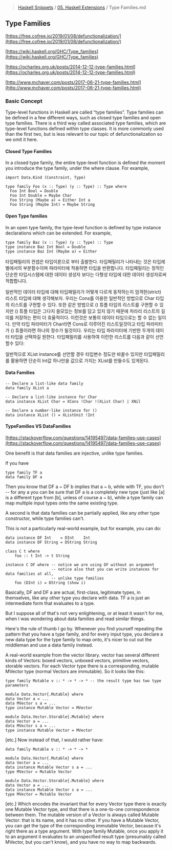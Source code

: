 > [Haskell Snippets](../README.md) / [05. Haskell Extensions](README.md) / Type Families.md
## Type Families
[https://free.cofree.io/2019/01/08/defunctionalization/](https://free.cofree.io/2019/01/08/defunctionalization/)

[https://wiki.haskell.org/GHC/Type_families](https://wiki.haskell.org/GHC/Type_families)

[https://ocharles.org.uk/posts/2014-12-12-type-families.html](https://ocharles.org.uk/posts/2014-12-12-type-families.html)

[http://www.mchaver.com/posts/2017-06-21-type-families.html](http://www.mchaver.com/posts/2017-06-21-type-families.html)

### Basic Concept
Type-level functions in Haskell are called “type families”. Type families can be defined in a few different ways, such as closed type families and open type families. There is a third way called associated type families, which are type-level functions defined within type classes. It is more commonly used than the first two, but is less relevant to our topic of defunctionalization so we omit it here.

#### Closed Type Families
In a closed type family, the entire type-level function is defined the moment you introduce the type family, under the where clause. For example,

```
import Data.Kind (Constraint, Type)

type family Foo (x :: Type) (y :: Type) :: Type where
  Foo Int Bool = Double
  Foo Int Double = Maybe Char
  Foo String (Maybe a) = Either Int a
  Foo String (Maybe Int) = Maybe String
```

#### Open Type families
In an open type family, the type-level function is defined by type instance declarations which can be extended. For example,

```
type family Baz (x :: Type) (y :: Type) :: Type
type instance Baz Int Bool = Double
type instance Baz Int (Maybe a) = Either
```

타입패밀리의 컨셉은 타입이론으로 부터 출발한다. 타입패밀리가 나타내는 것은 타입레벨에서의 부분함수이며 파라미터에 적용하면 타입을 반환합니다. 타입패밀리는 정적인 단순한 타입시스템에 대한 데이터 생성자 보다는 다형성 타입에 대한 데이터 생성자로써 적합합니다.

일반적인 데이터 타입에 대해 타입패밀리가 어떻게 다르게 동작하는지 엄격한(strict) 리스트 타입에 대해 생각해보자. 우리는 Cons를 이용한 일반적인 방법으로 Char 타입의 리스트를 구현할 수 있다. 또한 같은 방법으로 () 튜플 타입의 리스트를 구현할 수 있지만 () 튜플 타입은 그다지 쓸모있는 정보를 담고 있지 않기 때문에 차라리 리스트의 길이를 저장하는 편이 더 효율적이다. 이런것은 보통의 데이터 타입으로는 할 수 없는 일이다. 만약 타입 파라미터가 Char라면 Cons로 이루어진 리스트일것이고 타입 파라미터가 () 튜플이라면 하나의 정수가 될것이다. 우리는 타입 파라미터에 기반한 두개의 데이터 타입을 선택하길 원한다. 타입패밀리를 사용하여 이런한 리스트를 다음과 같이 선언할수 있다:

일반적으로 XList instance를 선언할 경우 타입변수 정도만 바꿀수 있지만 타입패밀리를 활용하면 단순히 Int값 하나만을 값으로 가지는 XList를 만들수도 있게된다.

#### Data Families
```
-- Declare a list-like data family
data family XList a

-- Declare a list-like instance for Char
data instance XList Char = XCons !Char !(XList Char) | XNil

-- Declare a number-like instance for ()
data instance XList () = XListUnit !Int
```

#### TypeFamilies VS DataFamilies
[https://stackoverflow.com/questions/14195497/data-families-use-cases](https://stackoverflow.com/questions/14195497/data-families-use-cases)

One benefit is that data families are injective, unlike type families.

If you have
```
type family TF a
data family DF a
```
Then you know that DF a ~ DF b implies that a ~ b, while with TF, you don't -- for any a you can be sure that DF a is a completely new type (just like [a] is a different type from [b], unless of course a ~ b), while a type family can map multiple input types onto the same existing type.

A second is that data families can be partially applied, like any other type constructor, while type families can't.

This is not a particularly real-world example, but for example, you can do:
```
data instance DF Int    = DInt    Int
data instance DF String = DString String

class C t where
    foo :: t Int -> t String

instance C DF where -- notice we are using DF without an argument
                    -- notice also that you can write instances for data families at all,
                    -- unlike type families
    foo (DInt i) = DString (show i)
```
Basically, DF and DF a are actual, first-class, legitimate types, in themselves, like any other type you declare with data. TF a is just an intermediate form that evaluates to a type.

But I suppose all of that's not very enlightening, or at least it wasn't for me, when I was wondering about data families and read similar things.

Here's the rule of thumb I go by. Whenever you find yourself repeating the pattern that you have a type family, and for every input type, you declare a new data type for the type family to map onto, it's nicer to cut out the middleman and use a data family instead.

A real-world example from the vector library. vector has several different kinds of Vectors: boxed vectors, unboxed vectors, primitive vectors, storable vectors. For each Vector type there is a corresponding, mutable MVector type (normal Vectors are immutable). So it looks like this:
```
type family Mutable v :: * -> * -> * -- the result type has two type parameters

module Data.Vector{.Mutable} where
data Vector a = ...
data MVector s a = ...
type instance Mutable Vector = MVector

module Data.Vector.Storable{.Mutable} where
data Vector a = ...
data MVector s a = ...
type instance Mutable Vector = MVector
```
[etc.]
Now instead of that, I would rather have:
```
data family Mutable v :: * -> * -> *

module Data.Vector{.Mutable} where
data Vector a = ...
data instance Mutable Vector s a = ...
type MVector = Mutable Vector

module Data.Vector.Storable{.Mutable} where
data Vector a = ...
data instance Mutable Vector s a = ...
type MVector = Mutable Vector
```
[etc.]
Which encodes the invariant that for every Vector type there is exactly one Mutable Vector type, and that there is a one-to-one correspondence between them. The mutable version of a Vector is always called Mutable Vector: that is its name, and it has no other. If you have a Mutable Vector, you can get the type of the corresponding immutable Vector, because it's right there as a type argument. With type family Mutable, once you apply it to an argument it evaluates to an unspecified result type (presumably called MVector, but you can't know), and you have no way to map backwards.